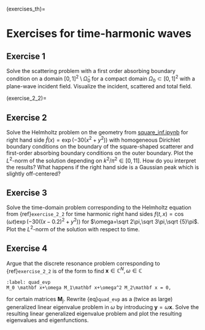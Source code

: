(exercises_th)=
# Exercises for time-harmonic waves

## Exercise 1

Solve the scattering problem with a first order absorbing boundary condition on a domain $[0,1]^2\setminus \bar\Omega_0$ for a compact domain $\Omega_0\subset[0,1]^2$ with a plane-wave incident field. Visualize the incident, scattered and total field.

(exercise_2_2)=
## Exercise 2

Solve the Helmholtz problem on the geometry from [square_inf.ipynb](https://markuswess.github.io/waves/_sources/second_numerics/square_inf.ipynb) for right hand side $\hat f(x)=\exp(-30(x^2+y^2))$ with homogeneous Dirichlet boundary conditions on the boundary of the square-shaped scatterer and first-order absorbing boundary conditions on the outer boundary. Plot the $L^2$-norm of the solution depending on $k^2/\pi^2\in[0,11]$. How do you interpret the results? What happens if the right hand side is a Gaussian peak which is slightly off-centered?

## Exercise 3

Solve the time-domain problem corresponding to the Helmholtz equation from {ref}`exercise_2_2` for time harmonic right hand sides $f(t,x) = \cos(\omega t)\exp(-30((x-0.2)^2+y^2))$ for $\omega=\sqrt 2\pi,\sqrt 3\pi,\sqrt {5}\pi$. Plot the $L^2$-norm of the solution with respect to time.


## Exercise 4

Argue that the discrete resonance problem corresponding to {ref}`exercise_2_2` is of the form to find $\mathbf x\in\mathbb C^N,\omega\in\mathbb C$
```{math}
:label: quad_evp
M_0 \mathbf x+\omega M_1\mathbf x+\omega^2 M_2\mathbf x = 0,
```
for certain matrices $\mathbf M_j$.
Rewrite {eq}`quad_evp` as a (twice as large) generalized linear eigenvalue problem in $\omega$ by introducing $\mathbf y = \omega \mathbf x$. Solve the resulting linear generalized eigenvalue problem and plot the resulting eigenvalues and eigenfunctions.
